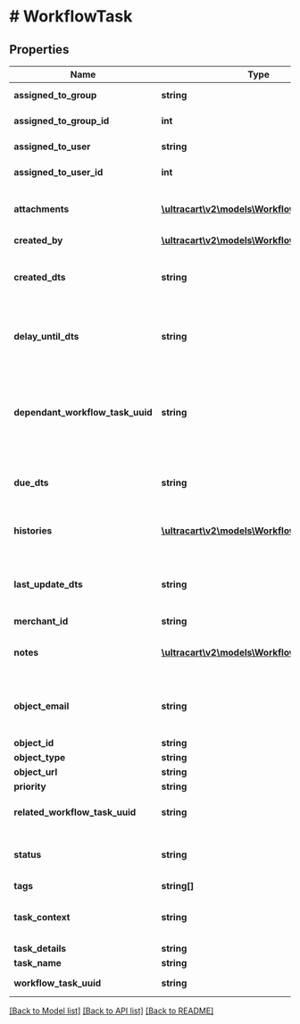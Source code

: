 # # WorkflowTask

## Properties

Name | Type | Description | Notes
------------ | ------------- | ------------- | -------------
**assigned_to_group** | **string** | Assigned to group | [optional]
**assigned_to_group_id** | **int** | Assigned to group ID | [optional]
**assigned_to_user** | **string** | Assigned to user | [optional]
**assigned_to_user_id** | **int** | Assigned to user ID | [optional]
**attachments** | [**\ultracart\v2\models\WorkflowAttachment[]**](WorkflowAttachment.md) | Attachments to the Workflow Task | [optional]
**created_by** | [**\ultracart\v2\models\WorkflowUser**](WorkflowUser.md) |  | [optional]
**created_dts** | **string** | Date/time that the workflow task was created | [optional]
**delay_until_dts** | **string** | Date/time that the workflow task should delay until | [optional]
**dependant_workflow_task_uuid** | **string** | Dependant Workflow Task UUID (must be completed before this task can be completed) | [optional]
**due_dts** | **string** | Date/time that the workflow task is due | [optional]
**histories** | [**\ultracart\v2\models\WorkflowTaskHistory[]**](WorkflowTaskHistory.md) | Array of history records for the task | [optional]
**last_update_dts** | **string** | Date/time that the workflow task was last updated | [optional]
**merchant_id** | **string** | Merchant ID | [optional]
**notes** | [**\ultracart\v2\models\WorkflowNote[]**](WorkflowNote.md) | Notes on the Workflow Task | [optional]
**object_email** | **string** | Object is associated with customer email | [optional]
**object_id** | **string** | Object ID | [optional]
**object_type** | **string** | Object Type | [optional]
**object_url** | **string** | Object URL | [optional]
**priority** | **string** | Priority | [optional]
**related_workflow_task_uuid** | **string** | Related Workflow Task UUID | [optional]
**status** | **string** | Status of the workflow task | [optional]
**tags** | **string[]** | Tags | [optional]
**task_context** | **string** | User friendly string of the task context | [optional]
**task_details** | **string** | Task Details | [optional]
**task_name** | **string** | Task Name | [optional]
**workflow_task_uuid** | **string** | Workflow Task UUID | [optional]

[[Back to Model list]](../../README.md#models) [[Back to API list]](../../README.md#endpoints) [[Back to README]](../../README.md)
